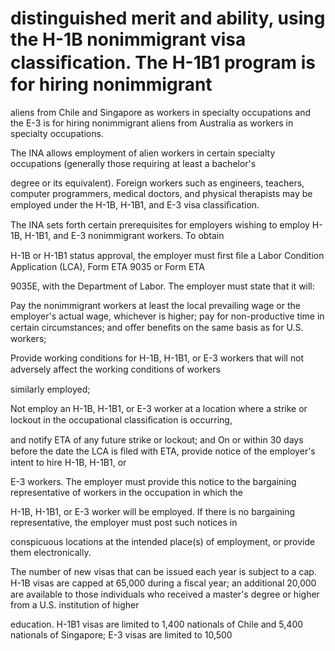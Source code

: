 # distinguished merit and ability, using the H-1B nonimmigrant visa classiﬁcation. The H-1B1 program is for hiring nonimmigrant

aliens from Chile and Singapore as workers in specialty occupations and the E-3 is for hiring nonimmigrant aliens from Australia as workers in specialty occupations.

The INA allows employment of alien workers in certain specialty occupations (generally those requiring at least a bachelor's

degree or its equivalent). Foreign workers such as engineers, teachers, computer programmers, medical doctors, and physical therapists may be employed under the H-1B, H-1B1, and E-3 visa classiﬁcation.

The INA sets forth certain prerequisites for employers wishing to employ H-1B, H-1B1, and E-3 nonimmigrant workers. To obtain

H-1B or H-1B1 status approval, the employer must ﬁrst ﬁle a Labor Condition Application (LCA), Form ETA 9035 or Form ETA

9035E, with the Department of Labor. The employer must state that it will:

Pay the nonimmigrant workers at least the local prevailing wage or the employer's actual wage, whichever is higher; pay for non-productive time in certain circumstances; and oﬀer beneﬁts on the same basis as for U.S. workers;

Provide working conditions for H-1B, H-1B1, or E-3 workers that will not adversely aﬀect the working conditions of workers

similarly employed;

Not employ an H-1B, H-1B1, or E-3 worker at a location where a strike or lockout in the occupational classiﬁcation is occurring,

and notify ETA of any future strike or lockout; and On or within 30 days before the date the LCA is ﬁled with ETA, provide notice of the employer's intent to hire H-1B, H-1B1, or

E-3 workers. The employer must provide this notice to the bargaining representative of workers in the occupation in which the

H-1B, H-1B1, or E-3 worker will be employed. If there is no bargaining representative, the employer must post such notices in

conspicuous locations at the intended place(s) of employment, or provide them electronically.

The number of new visas that can be issued each year is subject to a cap. H-1B visas are capped at 65,000 during a ﬁscal year; an additional 20,000 are available to those individuals who received a master's degree or higher from a U.S. institution of higher

education. H-1B1 visas are limited to 1,400 nationals of Chile and 5,400 nationals of Singapore; E-3 visas are limited to 10,500
